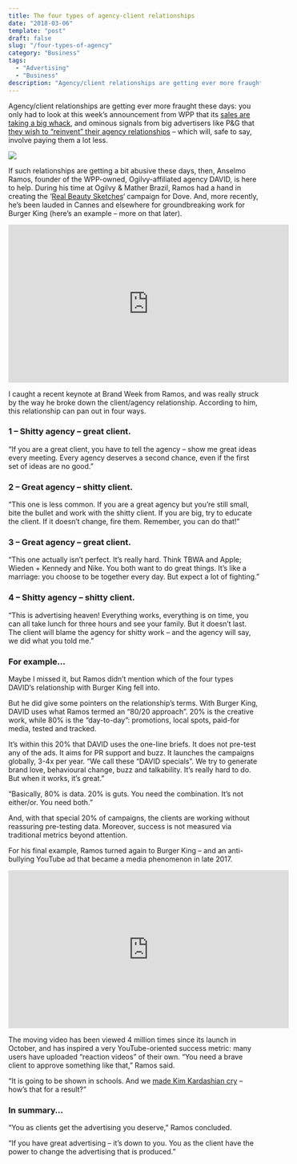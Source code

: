 ```yaml
---
title: The four types of agency-client relationships
date: "2018-03-06"
template: "post"
draft: false
slug: "/four-types-of-agency"
category: "Business"
tags:
  - "Advertising"
  - "Business"
description: "Agency/client relationships are getting ever more fraught these days. Anselmo Ramos is here to help."
---
```


Agency/client relationships are getting ever more fraught these days: you only had to look at this week’s announcement from WPP that its [sales are taking a big whack](https://www.reuters.com/article/us-wpp-results/wpp-punished-for-slow-response-to-advertising-upheaval-idUSKCN1GD416), and ominous signals from big advertisers like P&G that [they wish to “reinvent” their agency relationships](https://www.warc.com/newsandopinion/news/pg_transforms_agency_relationships/40124) – which will, safe to say, involve paying them a lot less.

![](/media/four-types-of-agency-1.jpg)

If such relationships are getting a bit abusive these days, then, Anselmo Ramos, founder of the WPP-owned, Ogilvy-affiliated agency DAVID, is here to help. During his time at Ogilvy & Mather Brazil, Ramos had a hand in creating the ‘[Real Beauty Sketches](https://www.warc.com/content/article/cannes/dove_real_beauty_sketches/101973)‘ campaign for Dove. And, more recently, he’s been lauded in Cannes and elsewhere for groundbreaking work for Burger King (here’s an example – more on that later).

<iframe width="560" height="315" src="https://www.youtube.com/embed/Dz5nws9DS_k" frameborder="0" allow="accelerometer; autoplay; encrypted-media; gyroscope; picture-in-picture" allowfullscreen></iframe>

I caught a recent keynote at Brand Week from Ramos, and was really struck by the way he broke down the client/agency relationship. According to him, this relationship can pan out in four ways.

### 1 – Shitty agency – great client.
“If you are a great client, you have to tell the agency – show me great ideas every meeting. Every agency deserves a second chance, even if the first set of ideas are no good.”

### 2 – Great agency – shitty client.
“This one is less common. If you are a great agency but you’re still small, bite the bullet and work with the shitty client. If you are big, try to educate the client. If it doesn’t change, fire them. Remember, you can do that!”

### 3 – Great agency – great client.
“This one actually isn’t perfect. It’s really hard. Think TBWA and Apple; Wieden + Kennedy and Nike. You both want to do great things. It’s like a marriage: you choose to be together every day. But expect a lot of fighting.”

### 4 – Shitty agency – shitty client.
“This is advertising heaven! Everything works, everything is on time, you can all take lunch for three hours and see your family. But it doesn’t last. The client will blame the agency for shitty work – and the agency will say, we did what you told me.”

### For example…
Maybe I missed it, but Ramos didn’t mention which of the four types DAVID’s relationship with Burger King fell into.

But he did give some pointers on the relationship’s terms. With Burger King, DAVID uses what Ramos termed an “80/20 approach”. 20% is the creative work, while 80% is the “day-to-day”: promotions, local spots, paid-for media, tested and tracked.

It’s within this 20% that DAVID uses the one-line briefs. It does not pre-test any of the ads. It aims for PR support and buzz. It launches the campaigns globally, 3-4x per year. “We call these “DAVID specials”. We try to generate brand love, behavioural change, buzz and talkability. It’s really hard to do. But when it works, it’s great.”

“Basically, 80% is data. 20% is guts. You need the combination. It’s not either/or. You need both.”

And, with that special 20% of campaigns, the clients are working without reassuring pre-testing data. Moreover, success is not measured via traditional metrics beyond attention.

For his final example, Ramos turned again to Burger King – and an anti-bullying YouTube ad that became a media phenomenon in late 2017.

<iframe width="560" height="315" src="https://www.youtube.com/embed/mnKPEsbTo9s" frameborder="0" allow="accelerometer; autoplay; encrypted-media; gyroscope; picture-in-picture" allowfullscreen></iframe>

The moving video has been viewed 4 million times since its launch in October, and has inspired a very YouTube-oriented success metric: many users have uploaded “reaction videos” of their own. “You need a brave client to approve something like that,” Ramos said.

“It is going to be shown in schools. And we [made Kim Kardashian cry](https://twitter.com/KimKardashian/status/921830206385426432) – how’s that for a result?”

### In summary…
“You as clients get the advertising you deserve,” Ramos concluded.

“If you have great advertising – it’s down to you. You as the client have the power to change the advertising that is produced.”
